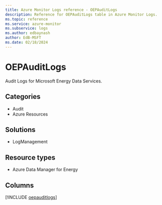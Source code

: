 ```yaml
---
title: Azure Monitor Logs reference - OEPAuditLogs
description: Reference for OEPAuditLogs table in Azure Monitor Logs.
ms.topic: reference
ms.service: azure-monitor
ms.subservice: logs
ms.author: edbaynash
author: EdB-MSFT
ms.date: 02/18/2024
---
```


# OEPAuditLogs

Audit Logs for Microsoft Energy Data Services.


## Categories

- Audit
- Azure Resources

## Solutions

- LogManagement

## Resource types

- Azure Data Manager for Energy

## Columns
  
[!INCLUDE [oepauditlogs](.././tables/includes/oepauditlogs-include.md)]
